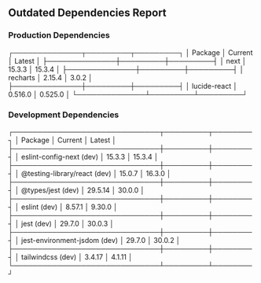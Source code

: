 ## Outdated Dependencies Report

### Production Dependencies
┌──────────────┬─────────┬─────────┐
│ Package      │ Current │ Latest  │
├──────────────┼─────────┼─────────┤
│ next         │ 15.3.3  │ 15.3.4  │
├──────────────┼─────────┼─────────┤
│ recharts     │ 2.15.4  │ 3.0.2   │
├──────────────┼─────────┼─────────┤
│ lucide-react │ 0.516.0 │ 0.525.0 │
└──────────────┴─────────┴─────────┘

### Development Dependencies
┌──────────────────────────────┬─────────┬────────┐
│ Package                      │ Current │ Latest │
├──────────────────────────────┼─────────┼────────┤
│ eslint-config-next (dev)     │ 15.3.3  │ 15.3.4 │
├──────────────────────────────┼─────────┼────────┤
│ @testing-library/react (dev) │ 15.0.7  │ 16.3.0 │
├──────────────────────────────┼─────────┼────────┤
│ @types/jest (dev)            │ 29.5.14 │ 30.0.0 │
├──────────────────────────────┼─────────┼────────┤
│ eslint (dev)                 │ 8.57.1  │ 9.30.0 │
├──────────────────────────────┼─────────┼────────┤
│ jest (dev)                   │ 29.7.0  │ 30.0.3 │
├──────────────────────────────┼─────────┼────────┤
│ jest-environment-jsdom (dev) │ 29.7.0  │ 30.0.2 │
├──────────────────────────────┼─────────┼────────┤
│ tailwindcss (dev)            │ 3.4.17  │ 4.1.11 │
└──────────────────────────────┴─────────┴────────┘
